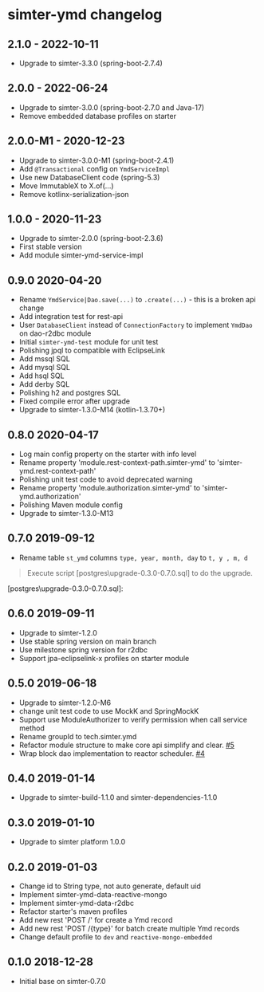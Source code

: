 # simter-ymd changelog

## 2.1.0 - 2022-10-11

- Upgrade to simter-3.3.0 (spring-boot-2.7.4)

## 2.0.0 - 2022-06-24

- Upgrade to simter-3.0.0 (spring-boot-2.7.0 and Java-17)
- Remove embedded database profiles on starter

## 2.0.0-M1 - 2020-12-23

- Upgrade to simter-3.0.0-M1 (spring-boot-2.4.1)
- Add `@Transactional` config on `YmdServiceImpl`
- Use new DatabaseClient code (spring-5.3)
- Move ImmutableX to X.of(...)
- Remove kotlinx-serialization-json

## 1.0.0 - 2020-11-23

- Upgrade to simter-2.0.0 (spring-boot-2.3.6)
- First stable version
- Add module simter-ymd-service-impl

## 0.9.0 2020-04-20

- Rename `YmdService|Dao.save(...)` to `.create(...)` - this is a broken api change
- Add integration test for rest-api
- User `DatabaseClient` instead of `ConnectionFactory` to implement `YmdDao` on dao-r2dbc module
- Initial `simter-ymd-test` module for unit test
- Polishing jpql to compatible with EclipseLink
- Add mssql SQL
- Add mysql SQL
- Add hsql SQL
- Add derby SQL
- Polishing h2 and postgres SQL
- Fixed compile error after upgrade
- Upgrade to simter-1.3.0-M14 (kotlin-1.3.70+)

## 0.8.0 2020-04-17

- Log main config property on the starter with info level
- Rename property 'module.rest-context-path.simter-ymd' to 'simter-ymd.rest-context-path'
- Polishing unit test code to avoid deprecated warning
- Rename property 'module.authorization.simter-ymd' to 'simter-ymd.authorization'
- Polishing Maven module config
- Upgrade to simter-1.3.0-M13

## 0.7.0 2019-09-12

- Rename table `st_ymd` columns `type, year, month, day` to `t, y , m, d`

> Execute script [postgres\upgrade-0.3.0-0.7.0.sql] to do the upgrade.

[postgres\upgrade-0.3.0-0.7.0.sql]: 

## 0.6.0 2019-09-11

- Upgrade to simter-1.2.0
- Use stable spring version on main branch
- Use milestone spring version for r2dbc
- Support jpa-eclipselink-x profiles on starter module

## 0.5.0 2019-06-18

- Upgrade to simter-1.2.0-M6
- change unit test code to use MockK and SpringMockK
- Support use ModuleAuthorizer to verify permission when call service method
- Rename groupId to tech.simter.ymd
- Refactor module structure to make core api simplify and clear. [#5](https://github.com/simter/simter-ymd/issues/5)
- Wrap block dao implementation to reactor scheduler. [#4](https://github.com/simter/simter-ymd/issues/4)

## 0.4.0 2019-01-14

- Upgrade to simter-build-1.1.0 and simter-dependencies-1.1.0

## 0.3.0 2019-01-10

- Upgrade to simter platform 1.0.0

## 0.2.0 2019-01-03

- Change id to String type, not auto generate, default uid
- Implement simter-ymd-data-reactive-mongo
- Implement simter-ymd-data-r2dbc
- Refactor starter's maven profiles
- Add new rest 'POST /' for create a Ymd record
- Add new rest 'POST /{type}' for batch create multiple Ymd records
- Change default profile to `dev` and `reactive-mongo-embedded`

## 0.1.0 2018-12-28

- Initial base on simter-0.7.0